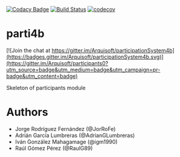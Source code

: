 [![Codacy Badge](https://api.codacy.com/project/badge/Grade/f53b8bb1dcdb4a89a6c93e2b95f3857b)](https://www.codacy.com/app/igm1990/parti4b?utm_source=github.com&amp;utm_medium=referral&amp;utm_content=Arquisoft/parti4b&amp;utm_campaign=Badge_Grade)
[![Build Status](https://travis-ci.org/Arquisoft/parti4b.svg?branch=master)](https://travis-ci.org/Arquisoft/parti4b)
[![codecov](https://codecov.io/gh/Arquisoft/parti4b/branch/master/graph/badge.svg)](https://codecov.io/gh/Arquisoft/parti4b)

# parti4b

[![Join the chat at https://gitter.im/Arquisoft/participationSystem4b](https://badges.gitter.im/Arquisoft/participationSystem4b.svg)](https://gitter.im/Arquisoft/participants0?utm_source=badge&utm_medium=badge&utm_campaign=pr-badge&utm_content=badge)

Skeleton of participants module

# Authors

- Jorge Rodríguez Fernández (@JorRoFe)
- Adrián García Lumbreras (@AdrianGLumbreras)
- Iván González Mahagamage (@igm1990)
- Raúl Gómez Pérez (@RaulG89)
